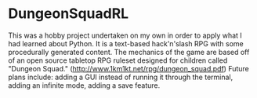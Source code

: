DungeonSquadRL
==============
This was a hobby project undertaken on my own in order to apply what I had learned about Python.
It is a text-based hack'n'slash RPG with some procedurally generated content.
The mechanics of the game are based off of an open source tabletop RPG ruleset designed for children called "Dungeon Squad." (http://www.1km1kt.net/rpg/dungeon_squad.pdf)
Future plans include: adding a GUI instead of running it through the terminal, adding an infinite mode, adding a save feature.
